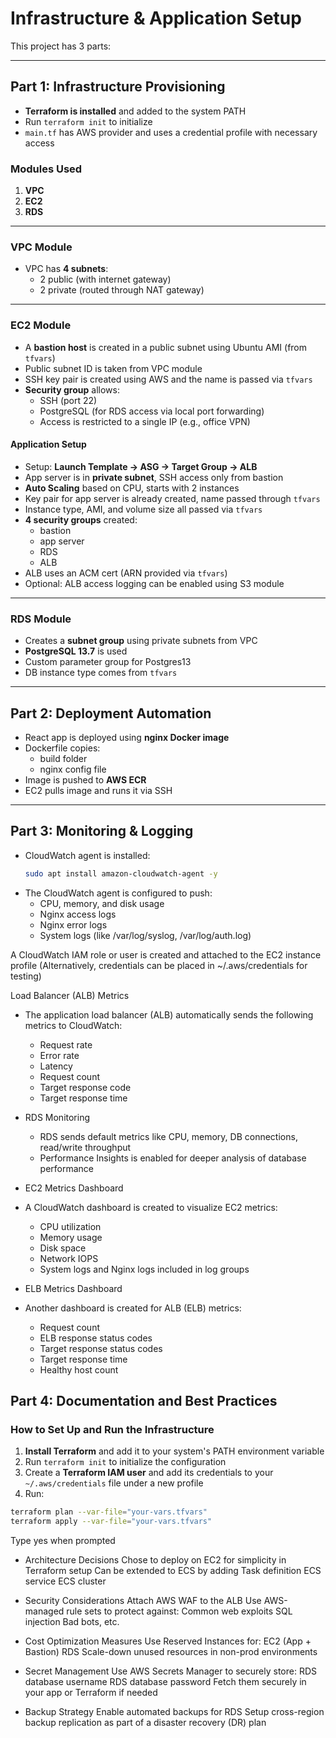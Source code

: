 # Infrastructure & Application Setup

This project has 3 parts:

---

## Part 1: Infrastructure Provisioning

- **Terraform is installed** and added to the system PATH
- Run `terraform init` to initialize
- `main.tf` has AWS provider and uses a credential profile with necessary access

### Modules Used
1. **VPC**
2. **EC2**
3. **RDS**

---

### VPC Module

- VPC has **4 subnets**:
  - 2 public (with internet gateway)
  - 2 private (routed through NAT gateway)

---

### EC2 Module

- A **bastion host** is created in a public subnet using Ubuntu AMI (from `tfvars`)
- Public subnet ID is taken from VPC module
- SSH key pair is created using AWS and the name is passed via `tfvars`
- **Security group** allows:
  - SSH (port 22)
  - PostgreSQL (for RDS access via local port forwarding)
  - Access is restricted to a single IP (e.g., office VPN)

#### Application Setup
- Setup: **Launch Template → ASG → Target Group → ALB**
- App server is in **private subnet**, SSH access only from bastion
- **Auto Scaling** based on CPU, starts with 2 instances
- Key pair for app server is already created, name passed through `tfvars`
- Instance type, AMI, and volume size all passed via `tfvars`
- **4 security groups** created:
  - bastion
  - app server
  - RDS
  - ALB
- ALB uses an ACM cert (ARN provided via `tfvars`)
- Optional: ALB access logging can be enabled using S3 module

---

### RDS Module

- Creates a **subnet group** using private subnets from VPC
- **PostgreSQL 13.7** is used
- Custom parameter group for Postgres13
- DB instance type comes from `tfvars`

---

## Part 2: Deployment Automation

- React app is deployed using **nginx Docker image**
- Dockerfile copies:
  - build folder
  - nginx config file
- Image is pushed to **AWS ECR**
- EC2 pulls image and runs it via SSH

---

## Part 3: Monitoring & Logging

- CloudWatch agent is installed:
  ```bash
  sudo apt install amazon-cloudwatch-agent -y
- The CloudWatch agent is configured to push:
   - CPU, memory, and disk usage
   - Nginx access logs
   - Nginx error logs
   - System logs (like /var/log/syslog, /var/log/auth.log)

A CloudWatch IAM role or user is created and attached to the EC2 instance profile
    (Alternatively, credentials can be placed in ~/.aws/credentials for testing)

Load Balancer (ALB) Metrics

- The application load balancer (ALB) automatically sends the following metrics to CloudWatch:
   - Request rate
   - Error rate
   - Latency
   - Request count
   - Target response code
   - Target response time

- RDS Monitoring
   - RDS sends default metrics like CPU, memory, DB connections, read/write throughput
   - Performance Insights is enabled for deeper analysis of database performance

- EC2 Metrics Dashboard

- A CloudWatch dashboard is created to visualize EC2 metrics:
   - CPU utilization
   - Memory usage
   - Disk space
   - Network IOPS
   - System logs and Nginx logs included in log groups

- ELB Metrics Dashboard

- Another dashboard is created for ALB (ELB) metrics:
   - Request count
   - ELB response status codes
   - Target response status codes
   - Target response time
   - Healthy host count

## Part 4: Documentation and Best Practices

### How to Set Up and Run the Infrastructure

1. **Install Terraform** and add it to your system's PATH environment variable
2. Run `terraform init` to initialize the configuration
3. Create a **Terraform IAM user** and add its credentials to your `~/.aws/credentials` file under a new profile
4. Run:
```bash
terraform plan --var-file="your-vars.tfvars"
terraform apply --var-file="your-vars.tfvars"
```

Type yes when prompted

- Architecture Decisions
    Chose to deploy on EC2 for simplicity in Terraform setup
    Can be extended to ECS by adding
        Task definition
        ECS service
        ECS cluster

- Security Considerations
    Attach AWS WAF to the ALB
    Use AWS-managed rule sets to protect against:
        Common web exploits
        SQL injection
        Bad bots, etc.

- Cost Optimization Measures
    Use Reserved Instances for:
        EC2 (App + Bastion)
        RDS
    Scale-down unused resources in non-prod environments

- Secret Management
    Use AWS Secrets Manager to securely store:
        RDS database username
        RDS database password
    Fetch them securely in your app or Terraform if needed
    
- Backup Strategy
    Enable automated backups for RDS
    Setup cross-region backup replication as part of a disaster recovery (DR) plan